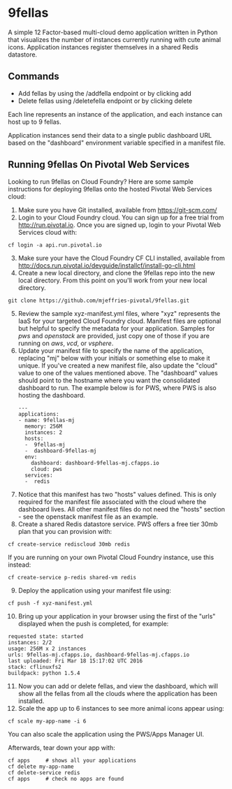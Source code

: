 # 9fellas

A simple 12 Factor-based multi-cloud demo application written in Python that visualizes the number of instances currently running with cute animal icons. Application instances register themselves in a shared Redis datastore.

## Commands

- Add fellas by using the /addfella endpoint or by clicking add
- Delete fellas using /deletefella endpoint or by clicking delete

Each line represents an instance of the application, and each instance can host up to 9 fellas.

Application instances send their data to a single public dashboard URL based on the "dashboard" environment variable specified in a manifest file.

## Running 9fellas On Pivotal Web Services

Looking to run 9fellas on Cloud Foundry? Here are some sample instructions for deploying 9fellas onto the hosted Pivotal Web Services cloud:

1. Make sure you have Git installed, available from https://git-scm.com/
2. Login to your Cloud Foundry cloud. You can sign up for a free trial from http://run.pivotal.io. Once you are signed up, login to your Pivotal Web
Services cloud with:
```
cf login -a api.run.pivotal.io
```
3. Make sure your have the Cloud Foundry CF CLI installed, available from http://docs.run.pivotal.io/devguide/installcf/install-go-cli.html
4. Create a new local directory, and clone the 9fellas repo into the new local directory.  From this point on you'll work from your new local directory.
```
git clone https://github.com/mjeffries-pivotal/9fellas.git
```
5. Review the sample xyz-manifest.yml files, where "xyz" represents the IaaS for your targeted Cloud Foundry cloud.  Manifest files are optional but helpful
to specify the metadata for your application.  Samples for *pws* and *openstack* are provided, just copy one of those if you are running on *aws*, *vcd*, or *vsphere*.
6. Update your manifest file to specify the name of the application, replacing "mj" below with your initials or something else to make it unique.  If you've
created a new manifest file, also update the "cloud" value to one of the values mentioned above.  The "dashboard" values should point to the hostname where
you want the consolidated dashboard to run.  The example below is for PWS, where PWS is also hosting the dashboard.
    ```
    ---
    applications:
    - name: 9fellas-mj
      memory: 256M
      instances: 2
      hosts:
      -  9fellas-mj
      -  dashboard-9fellas-mj
      env:
        dashboard: dashboard-9fellas-mj.cfapps.io
        cloud: pws
      services:
      -  redis
    ```
7. Notice that this manifest has two "hosts" values defined.  This is only required for the manifest file associated with the cloud where
the dashboard lives.  All other manifest files do not need the "hosts" section - see the openstack manifest file as an example.
8. Create a shared Redis datastore service. PWS offers a free tier 30mb plan that you can provision with:
```
cf create-service rediscloud 30mb redis
```
  If you are running on your own Pivotal Cloud Foundry instance, use this instead:
```
cf create-service p-redis shared-vm redis
```
9. Deploy the application using your manifest file using:
```
cf push -f xyz-manifest.yml
```
10. Bring up your application in your browser using the first of the "urls" displayed when the push is completed, for example:
```
requested state: started
instances: 2/2
usage: 256M x 2 instances
urls: 9fellas-mj.cfapps.io, dashboard-9fellas-mj.cfapps.io
last uploaded: Fri Mar 18 15:17:02 UTC 2016
stack: cflinuxfs2
buildpack: python 1.5.4
```
11. Now you can add or delete fellas, and view the dashboard, which will show all the fellas from all the clouds where the application has been installed.
12. Scale the app up to 6 instances to see more animal icons appear using:
```
cf scale my-app-name -i 6
```
  You can also scale the application using the PWS/Apps Manager UI.

Afterwards, tear down your app with:
```
cf apps     # shows all your applications
cf delete my-app-name
cf delete-service redis
cf apps 	# check no apps are found
```
